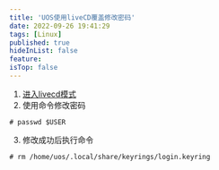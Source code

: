 ```yaml
---
title: 'UOS使用liveCD覆盖修改密码'
date: 2022-09-26 19:41:29
tags: [Linux]
published: true
hideInList: false
feature: 
isTop: false
---
```

1. [进入livecd模式](https://zhangyiming748.github.io/post/uos-wei-hu-mo-shi/#LiveCD%E6%A8%A1%E5%BC%8F)
2. 使用命令修改密码
```shell
# passwd $USER
```
3. 修改成功后执行命令
```shell
# rm /home/uos/.local/share/keyrings/login.keyring
```